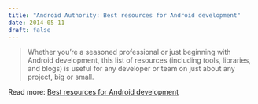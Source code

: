 ```yaml
---
title: "Android Authority: Best resources for Android development"
date: 2014-05-11
draft: false
---
```


> Whether you’re a seasoned professional or just beginning with Android development, this list of resources (including tools, libraries, and blogs) is useful for any developer or team on just about any project, big or small.

Read more: [Best resources for Android development](http://www.androidauthority.com/best-resources-android-development-372414/ "Best resources for Android development")
